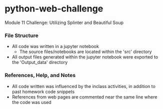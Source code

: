 # python-web-challenge
Module 11 Challenge: Utilizing Splinter and Beautiful Soup


### File Structure
* All code was written in a jupyter notebook
    - The source files/notebooks are located within the 'src' directory
* All output files generated within the jupyter notebook were exported to the 'Output_data' directory
### References, Help, and Notes
* All code written was influenced by the inclass activities, in addition to past homework code snippets
* References from web pages are commented near the same line where the code was used

